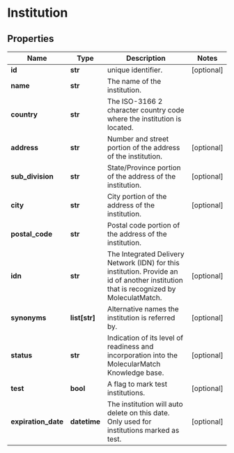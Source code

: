 # Institution

## Properties
Name | Type | Description | Notes
------------ | ------------- | ------------- | -------------
**id** | **str** | unique identifier. | [optional] 
**name** | **str** | The name of the institution. | 
**country** | **str** | The ISO-3166 2 character country code where the institution is located. | 
**address** | **str** | Number and street portion of the address of the institution. | [optional] 
**sub_division** | **str** | State/Province portion of the address of the institution. | [optional] 
**city** | **str** | City portion of the address of the institution. | [optional] 
**postal_code** | **str** | Postal code portion of the address of the institution. | 
**idn** | **str** | The Integrated Delivery Network (IDN) for this institution.  Provide an id of another institution that is recognized by MoleculatMatch. | [optional] 
**synonyms** | **list[str]** | Alternative names the institution is referred by. | [optional] 
**status** | **str** | Indication of its level of readiness and incorporation into the MolecularMatch Knowledge base. | [optional] 
**test** | **bool** | A flag to mark test institutions. | [optional] 
**expiration_date** | **datetime** | The institution will auto delete on this date.  Only used for institutions marked as test. | [optional] 



